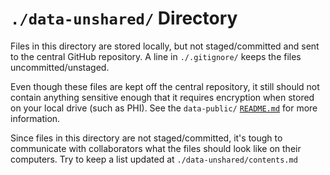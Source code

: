 `./data-unshared/` Directory
=========
Files in this directory are stored locally, but not staged/committed and sent to the central GitHub repository.  A line in `./.gitignore/` keeps the files uncommitted/unstaged.

Even though these files are kept off the central repository, it still should not contain anything sensitive enough that it requires encryption when stored on your local drive (such as PHI).  See the `data-public/` [`README.md`](data-public/) for more information.

Since files in this directory are not staged/committed, it's tough to communicate with collaborators what the files should look like on their computers.  Try to keep a list updated at `./data-unshared/contents.md`
